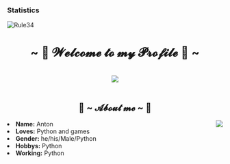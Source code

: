 ### Statistics
![Rule34](https://count.getloli.com/get/@abssduo?theme=rule34)
<body>
<h1 align="center">~ 💖 𝓦𝓮𝓵𝓬𝓸𝓶𝓮 𝓽𝓸 𝓶𝔂 𝓟𝓻𝓸𝓯𝓲𝓵𝓮 💖 ~</h1>
<br>
<div align="center">
<img src="https://i.imgur.com/jx17oHT.gif">
</div>
<br>
<div>
<h2 align="center"> 🦊 ~ 𝓐𝓫𝓸𝓾𝓽 𝓶𝓮 ~ 🦊 </h2>
<img src="https://64.media.tumblr.com/e1f1c97123ae217eb731500e502e0083/tumblr_n9dxcikmIU1qc9zfzo7_r1_250.gif" align="right">
<li>
<b>Name:</b> Anton</li>
<li>
<b>Loves:</b> Python and games
</li>
<li>
<b>Gender:</b> he/his/Male/Python
</li>
<li>
<b>Hobbys:</b> Python
</li>
<li>
<b>Working:</b> Python
</li>
<br>
</div>
